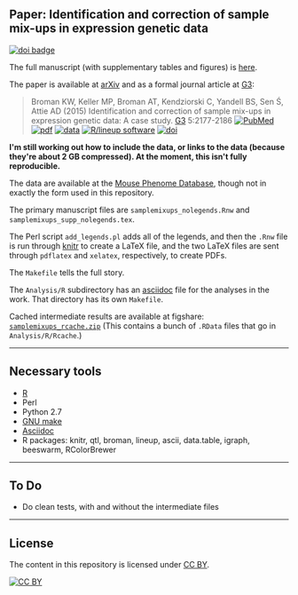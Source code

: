 Paper: Identification and correction of sample mix-ups in expression genetic data
---------------------------------------------------------------------------------

[![doi badge](https://zenodo.org/badge/DOI/10.5281/zenodo.2603993.svg)](https://doi.org/10.5281/zenodo.2603993)

The full manuscript (with supplementary tables and figures) is
[here](http://www.biostat.wisc.edu/~kbroman/publications/samplemixups_wsupp.pdf).

The paper is available at [arXiv](http://arxiv.org/abs/1402.2633) and
as a formal journal article at
[G3](http://g3journal.org/content/early/2015/08/19/g3.115.019778.abstract):

> Broman KW, Keller MP, Broman AT, Kendziorski C, Yandell BS, Sen
> &#346;, Attie AD (2015) Identification and correction of sample
> mix-ups in expression genetic data: A case study.
> [G3](http://g3journal.org) 5:2177-2186
> [![PubMed](https://kbroman.org/pages/icons16/pubmed-icon.png)](https://www.ncbi.nlm.nih.gov/pubmed/26290572)
> [![pdf](https://kbroman.org/pages/icons16/pdf-icon.png)](http://www.g3journal.org/content/ggg/5/10/2177.full.pdf)
> [![data](https://kbroman.org/pages/icons16/data-icon.png)](http://bit.ly/B6BTBR)
> [![R/lineup software](https://kbroman.org/pages/icons16/R-icon.png)](https://github.com/kbroman/lineup)
> [![doi](https://kbroman.org/pages/icons16/doi-icon.png)](https://doi.org/10.1534/g3.115.019778)


**I'm still working out how to include the data, or links to the data
  (because they're about 2 GB compressed).
  At the moment, this isn't fully reproducible.**

The data are available at the
[Mouse Phenome Database](http://phenome.jax.org/db/q?rtn=projects/projdet&reqprojid=532),
though not in exactly the form used in this repository.

The primary manuscript files are `samplemixups_nolegends.Rnw`
and `samplemixups_supp_nolegends.tex`.

The Perl script `add_legends.pl`
adds all of the legends, and then the `.Rnw` file is run through
[knitr](http://yihui.name/knitr/) to create a
LaTeX file, and the two LaTeX files are sent through `pdflatex` and
`xelatex`, respectively, to create PDFs.

The `Makefile` tells the full story.

The `Analysis/R` subdirectory has an
[asciidoc](http://www.methods.co.nz/asciidoc/) file for the analyses
in the work. That directory has its own `Makefile`.

Cached intermediate results are available at figshare:
[`samplemixups_rcache.zip`](http://files.figshare.com/2219404/samplemixups_rcache.zip)
(This contains a bunch of `.RData` files that go in `Analysis/R/Rcache`.)

---

## Necessary tools

- [R](https://www.r-project.org)
- Perl
- Python 2.7
- [GNU make](https://www.gnu.org/software/make/)
- [Asciidoc](http://www.methods.co.nz/asciidoc/)
- R packages: knitr, qtl, broman, lineup, ascii, data.table, igraph,
  beeswarm, RColorBrewer

---

## To Do

- Do clean tests, with and without the intermediate files

---

## License

The content in this repository is licensed under
[CC BY](https://creativecommons.org/licenses/by/3.0/).

[![CC BY](https://i.creativecommons.org/l/by/3.0/88x31.png)](https://creativecommons.org/licenses/by/3.0/)
